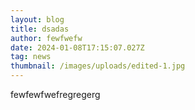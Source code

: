 ```yaml
---
layout: blog
title: dsadas
author: fewfwefw
date: 2024-01-08T17:15:07.027Z
tag: news
thumbnail: /images/uploads/edited-1.jpg
---
```

fewfewfwefregregerg